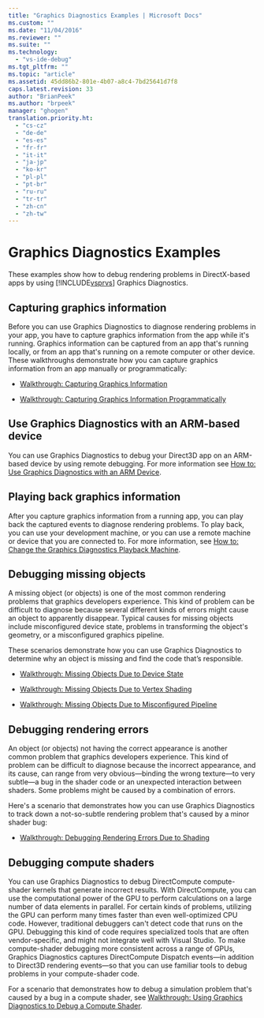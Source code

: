 ```yaml
---
title: "Graphics Diagnostics Examples | Microsoft Docs"
ms.custom: ""
ms.date: "11/04/2016"
ms.reviewer: ""
ms.suite: ""
ms.technology: 
  - "vs-ide-debug"
ms.tgt_pltfrm: ""
ms.topic: "article"
ms.assetid: 45dd86b2-801e-4b07-a8c4-7bd25641d7f8
caps.latest.revision: 33
author: "BrianPeek"
ms.author: "brpeek"
manager: "ghogen"
translation.priority.ht: 
  - "cs-cz"
  - "de-de"
  - "es-es"
  - "fr-fr"
  - "it-it"
  - "ja-jp"
  - "ko-kr"
  - "pl-pl"
  - "pt-br"
  - "ru-ru"
  - "tr-tr"
  - "zh-cn"
  - "zh-tw"
---
```

# Graphics Diagnostics Examples
These examples show how to debug rendering problems in DirectX-based apps by using [!INCLUDE[vsprvs](../../code-quality/includes/vsprvs_md.md)] Graphics Diagnostics.  
  
## Capturing graphics information  
 Before you can use Graphics Diagnostics to diagnose rendering problems in your app, you have to capture graphics information from the app while it's running. Graphics information can be captured from an app that's running locally, or from an app that's running on a remote computer or other device. These walkthroughs demonstrate how you can capture graphics information from an app manually or programmatically:  
  
-   [Walkthrough: Capturing Graphics Information](../../debugger/walkthrough-capturing-graphics-information.md)  
  
-   [Walkthrough: Capturing Graphics Information Programmatically](../../debugger/walkthrough-capturing-graphics-information-programmatically.md)  
  
## Use Graphics Diagnostics with an ARM-based device  
 You can use Graphics Diagnostics to debug your Direct3D app on an ARM-based device by using remote debugging. For more information see [How to: Use Graphics Diagnostics with an ARM Device](../../debugger/how-to-use-graphics-diagnostics-with-an-arm-device.md).  
  
## Playing back graphics information  
 After you capture graphics information from a running app, you can play back the captured events to diagnose rendering problems. To play back, you can use your development machine, or you can use a remote machine or device that you are connected to. For more information, see [How to: Change the Graphics Diagnostics Playback Machine](../../debugger/how-to-change-the-graphics-diagnostics-playback-machine.md).  
  
## Debugging missing objects  
 A missing object (or objects) is one of the most common rendering problems that graphics developers experience. This kind of problem can be difficult to diagnose because several different kinds of errors might cause an object to apparently disappear. Typical causes for missing objects include misconfigured device state, problems in transforming the object's geometry, or a misconfigured graphics pipeline.  
  
 These scenarios demonstrate how you can use Graphics Diagnostics to determine why an object is missing and find the code that’s responsible.  
  
-   [Walkthrough: Missing Objects Due to Device State](../../debugger/walkthrough-missing-objects-due-to-device-state.md)  
  
-   [Walkthrough: Missing Objects Due to Vertex Shading](../../debugger/walkthrough-missing-objects-due-to-vertex-shading.md)  
  
-   [Walkthrough: Missing Objects Due to Misconfigured Pipeline](../../debugger/walkthrough-missing-objects-due-to-misconfigured-pipeline.md)  
  
## Debugging rendering errors  
 An object (or objects) not having the correct appearance is another common problem that graphics developers experience. This kind of problem can be difficult to diagnose because the incorrect appearance, and its cause, can range from very obvious—binding the wrong texture—to very subtle—a bug in the shader code or an unexpected interaction between shaders. Some problems might be caused by a combination of errors.  
  
 Here's a scenario that demonstrates how you can use Graphics Diagnostics to track down a not-so-subtle rendering problem that's caused by a minor shader bug:  
  
-   [Walkthrough: Debugging Rendering Errors Due to Shading](../../debugger/walkthrough-debugging-rendering-errors-due-to-shading.md)  
  
## Debugging compute shaders  
 You can use Graphics Diagnostics to debug DirectCompute compute-shader kernels that generate incorrect results. With DirectCompute, you can use the computational power of the GPU to perform calculations on a large number of data elements in parallel. For certain kinds of problems, utilizing the GPU can perform many times faster than even well-optimized CPU code. However, traditional debuggers can't detect code that runs on the GPU. Debugging this kind of code requires specialized tools that are often vendor-specific, and might not integrate well with Visual Studio. To make compute-shader debugging more consistent across a range of GPUs, Graphics Diagnostics captures DirectCompute Dispatch events—in addition to Direct3D rendering events—so that you can use familiar tools to debug problems in your compute-shader code.  
  
 For a scenario that demonstrates how to debug a simulation problem that's caused by a bug in a compute shader, see [Walkthrough: Using Graphics Diagnostics to Debug a Compute Shader](../../debugger/walkthrough-using-graphics-diagnostics-to-debug-a-compute-shader.md).